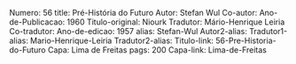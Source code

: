 Numero: 56
title: Pré-História do Futuro
Autor: Stefan Wul
Co-autor: 
Ano-de-Publicacao: 1960
Titulo-original: Niourk
Tradutor: Mário-Henrique Leiria
Co-tradutor: 
Ano-de-edicao: 1957
alias: Stefan-Wul
Autor2-alias: 
Tradutor1-alias: Mario-Henrique-Leiria
Tradutor2-alias: 
Titulo-link: 56-Pre-Historia-do-Futuro
Capa: Lima de Freitas
pags: 200
Capa-link: Lima-de-Freitas